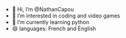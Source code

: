 - 👋 Hi, I’m @NathanCapou
- 👀 I’m interested in coding and video games
- 🌱 I’m currently learning python
- 😄 languages: French and English

<!---
NathanCapou/NathanCapou is a ✨ special ✨ repository because its `README.md` (this file) appears on your GitHub profile.
You can click the Preview link to take a look at your changes.
--->
